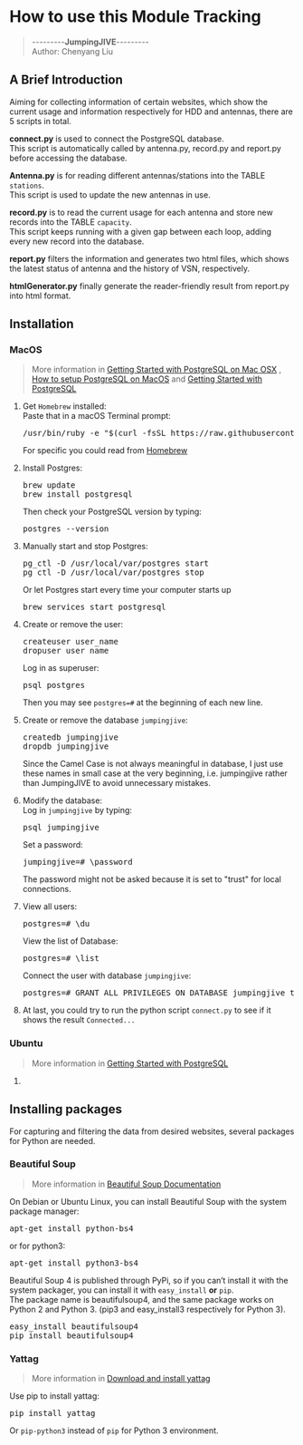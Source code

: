 # How to use this Module Tracking
>---------**JumpingJIVE**---------\
>Author: Chenyang Liu

## A Brief Introduction
 
 Aiming for collecting information of certain websites, which show the current usage and information respectively for
 HDD and antennas, there are 5 scripts in total. <br>
 
 **connect.py** is used to connect the PostgreSQL database. <br>
 This script is automatically called by antenna.py, record.py and report.py before accessing the database.
 
 **Antenna.py** is for reading different antennas/stations into the TABLE `stations`.<br>
 This script is used to update the new antennas in use. 
 
 **record.py** is to read the current usage for each antenna and store new records into the TABLE `capacity`.<br>
 This script keeps running with a given gap between each loop, adding every new record into the database. 
 
 **report.py** filters the information and generates two html files, which shows the latest status of antenna 
 and the history of VSN, respectively. <br>
 
 **htmlGenerator.py** finally generate the reader-friendly result from report.py into html format.

##  Installation
### MacOS
>More information in
>[Getting Started with PostgreSQL on Mac OSX](
https://www.codementor.io/engineerapart/getting-started-with-postgresql-on-mac-osx-are8jcopb)
, [How to setup PostgreSQL on MacOS](https://www.robinwieruch.de/postgres-sql-macos-setup) and
[Getting Started with PostgreSQL](https://www.ntu.edu.sg/home/ehchua/programming/sql/PostgreSQL_GetStarted.html)
1.  Get `Homebrew` installed:<br>
    Paste that in a macOS Terminal prompt:
    <pre>/usr/bin/ruby -e "$(curl -fsSL https://raw.githubusercontent.com/Homebrew/install/master/install)"</pre>
    For specific you could read from [Homebrew](https://brew.sh)

2.  Install Postgres:
    <pre>brew update
    brew install postgresql</pre>
    Then check your PostgreSQL version by typing:
    <pre>postgres --version</pre>
    
3.  Manually start and stop Postgres:
    <pre>pg_ctl -D /usr/local/var/postgres start
    pg_ctl -D /usr/local/var/postgres stop</pre>
    Or let Postgres start every time your computer starts up
    <pre>brew services start postgresql</pre>
    
4.  Create or remove the user:
    <pre>createuser user_name
    dropuser user_name</pre>
    Log in as superuser:
    <pre>psql postgres</pre>
    Then you may see `postgres=#` at the beginning of each new line. <br>

5.  Create or remove the database `jumpingjive`:
    <pre>createdb jumpingjive
    dropdb jumpingjive</pre>
    Since the Camel Case is not always meaningful in database, I just use these names in small case at the
    very beginning, i.e. jumpingjive rather than JumpingJIVE to avoid unnecessary mistakes.

6.  Modify the database: <br>
    Log in `jumpingjive` by typing:
    <pre>psql jumpingjive</pre>
    Set a password:
    <pre>jumpingjive=# \password</pre>
    The password might not be asked because it is set to "trust" for local connections.
    
7.  View all users:
    <pre>postgres=# \du</pre>
    View the list of Database:
    <pre>postgres=# \list</pre>
    Connect the user with database `jumpingjive`:
    <pre>postgres=# GRANT ALL PRIVILEGES ON DATABASE jumpingjive to user_name</pre>
    
8.  At last, you could try to run the python script `connect.py` to see if it shows the result `Connected...`
### Ubuntu
>More information in
>[Getting Started with PostgreSQL](https://www.ntu.edu.sg/home/ehchua/programming/sql/PostgreSQL_GetStarted.html)
1. 


## Installing packages
 
For capturing and filtering the data from desired websites, several packages for Python are needed. 

### Beautiful Soup
>More information in [Beautiful Soup Documentation](https://www.crummy.com/software/BeautifulSoup/bs4/doc/)

On Debian or Ubuntu Linux, you can install Beautiful Soup with the system package manager:

<pre>apt-get install python-bs4 </pre> or for python3:
<pre>apt-get install python3-bs4 </pre> 

Beautiful Soup 4 is published through PyPi, so if you can’t install it with the system packager, 
you can install it with `easy_install` **or** `pip`. <br>
The package name is beautifulsoup4, and the same package works on Python 2 and Python 3. 
(pip3 and easy_install3 respectively for Python 3).

<pre>easy_install beautifulsoup4
pip install beautifulsoup4 </pre> 

### Yattag
> More information in [Download and install yattag](https://www.yattag.org/download-install)

Use pip to install yattag:

<pre>pip install yattag</pre>

Or `pip-python3` instead of `pip` for Python 3 environment.

